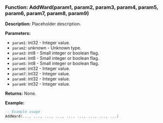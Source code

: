 ### Function: AddWard(param1, param2, param3, param4, param5, param6, param7, param8, param9)

**Description:**
Placeholder description.

**Parameters:**
- `param1`: int32 - Integer value.
- `param2`: unknown - Unknown type.
- `param3`: int8 - Small integer or boolean flag.
- `param4`: int8 - Small integer or boolean flag.
- `param5`: int8 - Small integer or boolean flag.
- `param6`: int32 - Integer value.
- `param7`: int32 - Integer value.
- `param8`: int32 - Integer value.
- `param9`: int32 - Integer value.

**Returns:** None.

**Example:**

```lua
-- Example usage
AddWard(..., ..., ..., ..., ..., ..., ..., ..., ...)
```
